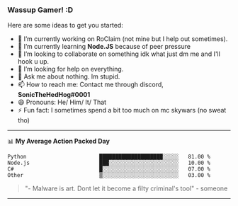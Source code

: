 ### Wassup Gamer! :D

<!--START_SECTION:waka-->

Here are some ideas to get you started:

- 🔭 I’m currently working on RoClaim (not mine but I help out sometimes).
- 🌱 I’m currently learning **Node.JS** because of peer pressure
- 👯 I’m looking to collaborate on something idk what just dm me and I'll hook u up.
- 🤔 I’m looking for help on everything.
- 💬 Ask me about nothing. Im stupid.
- 📫 How to reach me: Contact me through discord, **SonicTheHedHog#0001**
- 😄 Pronouns: He/ Him/ It/ That
- ⚡ Fun fact: I sometimes spend a bit too much on mc skywars (no sweat tho)

-------

📊 **My Average Action Packed Day**
```text
Python                       ████████████████████░░░░░   81.00 % 
Node.js                      ███░░░░░░░░░░░░░░░░░░░░░░   10.00 % 
C#                           █░░░░░░░░░░░░░░░░░░░░░░░░   07.00 % 
Other                        ▒░░░░░░░░░░░░░░░░░░░░░░░░   03.00 % 
```

> "- Malware is art. Dont let it become a filty criminal's tool" - someone
<!--END_SECTION:waka-->

-------
